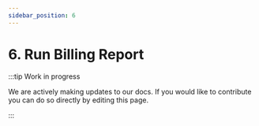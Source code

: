 ```yaml
---
sidebar_position: 6
---
```


# 6. Run Billing Report

:::tip Work in progress

We are actively making updates to our docs. If you would like to contribute you can do so directly by editing this page.

:::

